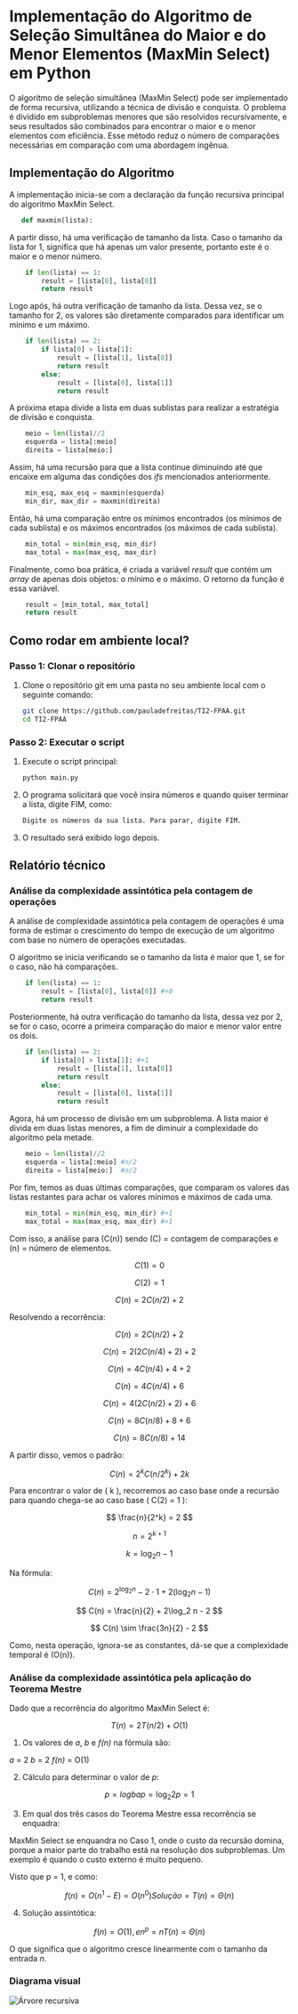 # Implementação do Algoritmo de Seleção Simultânea do Maior e do Menor Elementos (MaxMin Select) em Python

O algoritmo de seleção simultânea (MaxMin Select) pode ser implementado de forma recursiva, utilizando a técnica de divisão e conquista. O problema é dividido em subproblemas menores que são resolvidos recursivamente, e seus resultados são combinados para encontrar o maior e o menor elementos com eficiência. Esse método reduz o número de comparações necessárias em comparação com uma abordagem ingênua.

## Implementação do Algoritmo

A implementação inicia-se com a declaração da função recursiva principal do algoritmo MaxMin Select.

```python
   def maxmin(lista):
```

A partir disso, há uma verificação de tamanho da lista. Caso o tamanho da lista for 1, significa que há apenas um valor presente, portanto este é o maior e o menor número.

```python
    if len(lista) == 1:
        result = [lista[0], lista[0]]
        return result
```

Logo após, há outra verificação de tamanho da lista. Dessa vez, se o tamanho for 2, os valores são diretamente comparados para identificar um mínimo e um máximo.

```python
    if len(lista) == 2:
        if lista[0] > lista[1]:
            result = [lista[1], lista[0]]
            return result
        else:
            result = [lista[0], lista[1]]
            return result
```

A próxima etapa divide a lista em duas sublistas para realizar a estratégia de divisão e conquista.

```python
    meio = len(lista)//2
    esquerda = lista[:meio]
    direita = lista[meio:]
```

Assim, há uma recursão para que a lista continue diminuindo até que encaixe em alguma das condições dos _ifs_ mencionados anteriormente.

```python
    min_esq, max_esq = maxmin(esquerda)
    min_dir, max_dir = maxmin(direita)
```

Então, há uma comparação entre os mínimos encontrados (os mínimos de cada sublista) e os máximos encontrados (os máximos de cada sublista).

```python
    min_total = min(min_esq, min_dir)
    max_total = max(max_esq, max_dir)
```

Finalmente, como boa prática, é criada a variável _result_ que contém um _array_ de apenas dois objetos: o mínimo e o máximo. O retorno da função é essa variável.

```python
    result = [min_total, max_total]
    return result
```

## Como rodar em ambiente local?

### Passo 1: Clonar o repositório

1. Clone o repositório git em uma pasta no seu ambiente local com o seguinte comando:

   ```bash
   git clone https://github.com/pauladefreitas/TI2-FPAA.git
   cd TI2-FPAA
   ```

### Passo 2: Executar o script

1. Execute o script principal:

   ```bash
   python main.py
   ```

2. O programa solicitará que você insira números e quando quiser terminar a lista, digite FIM, como:

   ```bash
   Digite os números da sua lista. Para parar, digite FIM.
   ```

3. O resultado será exibido logo depois.

## Relatório técnico

### Análise da complexidade assintótica pela contagem de operações

A análise de complexidade assintótica pela contagem de operações é uma forma de estimar o crescimento do tempo de execução de um algoritmo com base no número de operações executadas.

O algoritmo se inicia verificando se o tamanho da lista é maior que 1, se for o caso, não há comparações.

```python
    if len(lista) == 1:
        result = [lista[0], lista[0]] #+0
        return result
```

Posteriormente, há outra verificação do tamanho da lista, dessa vez por 2, se for o caso, ocorre a primeira comparação do maior e menor valor entre os dois.

```python
    if len(lista) == 2:
        if lista[0] > lista[1]: #+1
            result = [lista[1], lista[0]]
            return result
        else:
            result = [lista[0], lista[1]]
            return result
```

Agora, há um processo de divisão em um subproblema. A lista maior é divida em duas listas menores, a fim de diminuir a complexidade do algoritmo pela metade.

```python
    meio = len(lista)//2
    esquerda = lista[:meio] #n/2
    direita = lista[meio:]  #n/2
```

Por fim, temos as duas últimas comparações, que comparam os valores das listas restantes para achar os valores mínimos e máximos de cada uma.

```python
    min_total = min(min_esq, min_dir) #+1
    max_total = max(max_esq, max_dir) #+1
```

Com isso, a análise para \(C(n)\) sendo \(C\) = contagem de comparações e \(n\) = número de elementos.

$$
C(1) = 0
$$

$$
C(2) = 1
$$

$$
C(n) = 2C(n/2) + 2
$$

Resolvendo a recorrência:

$$
C(n) = 2C(n/2) + 2
$$

$$
C(n) = 2(2C(n/4) + 2) + 2
$$

$$
C(n) = 4C(n/4) + 4 + 2
$$

$$
C(n) = 4C(n/4) + 6
$$

$$
C(n) = 4(2C(n/2) + 2) + 6
$$

$$
C(n) = 8C(n/8) + 8 + 6
$$

$$
C(n) = 8C(n/8) + 14
$$

A partir disso, vemos o padrão:

$$
C(n) = 2^kC(n/2^k) + 2k
$$

Para encontrar o valor de \( k \), recorremos ao caso base onde a recursão para quando chega-se ao caso base \( C(2) = 1 \):

$$
\frac{n}{2^k} = 2
$$

$$
n = 2^{k+1}
$$

$$
k = \log_2 n - 1
$$

Na fórmula:

$$
C(n) = 2^{\log_2 n} - 2 \cdot 1 + 2(\log_2 n - 1)
$$

$$
C(n) = \frac{n}{2} + 2\log_2 n - 2
$$

$$
C(n) \sim \frac{3n}{2} - 2
$$

Como, nesta operação, ignora-se as constantes, dá-se que a complexidade temporal é \(O(n)\).

### Análise da complexidade assintótica pela aplicação do Teorema Mestre

Dado que a recorrência do algoritmo MaxMin Select é:

$$
T(n) = 2T (n/2) + O(1)
$$

1. Os valores de _a_, _b_ e _f(n)_ na fórmula são:

_a_ = 2
_b_ = 2
_f(n)_ = O(1)

2. Cálculo para determinar o valor de _p_:

$$
p = logb a
p = \log_2 2
p = 1
$$

3. Em qual dos três casos do Teorema Mestre essa recorrência se enquadra:

MaxMin Select se enquandra no Caso 1, onde o custo da recursão domina, porque a maior parte do trabalho está na resolução dos subproblemas. Um exemplo é quando o custo externo é muito pequeno.

Visto que p = 1, e como:

$$
f(n) = O(n^1-E) = O(n^0)
Solução = T(n) = Θ(n)
$$

4. Solução assintótica:

$$
f(n) = O(1), e n^p = n
T(n) = Θ(n)
$$

O que significa que o algoritmo cresce linearmente com o tamanho da entrada _n_.

### Diagrama visual

![Árvore recursiva](diagrams/recursiveTree.png)
